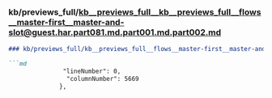 ### kb/previews_full/kb__previews_full__kb__previews_full__flows__master-first__master-and-slot@guest.har.part081.md.part001.md.part002.md

```md
### kb/previews_full/kb__previews_full__flows__master-first__master-and-slot@guest.har.part081.md.part001.md (part 002)

```md
               "lineNumber": 0,
                "columnNumber": 5669
              },
           
```

```

```

